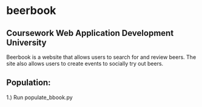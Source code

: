 # beerbook
Coursework Web Application Development University 
-------------------------------------------------

Beerbook is a website that allows users to search for and review beers.
The site also allows users to create events to socially try out beers.

Population:
-----------
1.) Run populate_bbook.py